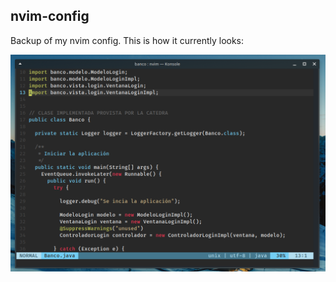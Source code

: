 ## nvim-config

Backup of my nvim config. This is how it currently looks:

![looks](https://github.com/FacundoAlvarado9/nvim-config/blob/master/looks.png?raw=true)


